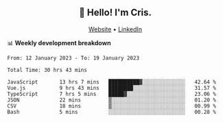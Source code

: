 
<h2 align="center">👋 Hello! I'm Cris.</h2>
<p align="center">
  <a href="https://www.criscunas.dev">Website</a> •
  <a href="https://www.linkedin.com/in/cristophercunas/">LinkedIn</a> 
</p>


📊 **Weekly development breakdown**
<!--START_SECTION:waka-->

```text
From: 12 January 2023 - To: 19 January 2023

Total Time: 30 hrs 43 mins

JavaScript       13 hrs 7 mins   ██████████▓░░░░░░░░░░░░░░   42.64 %
Vue.js           9 hrs 43 mins   ████████░░░░░░░░░░░░░░░░░   31.57 %
TypeScript       7 hrs 5 mins    █████▓░░░░░░░░░░░░░░░░░░░   23.06 %
JSON             22 mins         ▒░░░░░░░░░░░░░░░░░░░░░░░░   01.20 %
CSV              18 mins         ▒░░░░░░░░░░░░░░░░░░░░░░░░   00.99 %
Bash             5 mins          ░░░░░░░░░░░░░░░░░░░░░░░░░   00.28 %
```

<!--END_SECTION:waka-->

